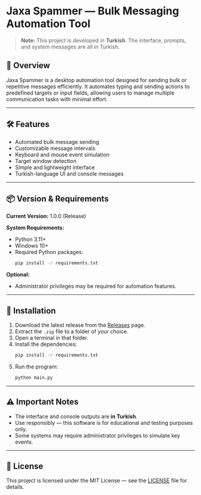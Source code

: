 # Jaxa Spammer — Bulk Messaging Automation Tool

> **Note:** This project is developed in **Turkish**. The interface, prompts, and system messages are all in Turkish.

## 📌 Overview

Jaxa Spammer is a desktop automation tool designed for sending bulk or repetitive messages efficiently. It automates typing and sending actions to predefined targets or input fields, allowing users to manage multiple communication tasks with minimal effort.

---

## 🛠 Features

- Automated bulk message sending  
- Customizable message intervals  
- Keyboard and mouse event simulation  
- Target window detection  
- Simple and lightweight interface  
- Turkish-language UI and console messages  

---

## 📦 Version & Requirements

**Current Version:** 1.0.0 (Release)

**System Requirements:**

- Python 3.11+  
- Windows 10+  
- Required Python packages:
  ```bash
  pip install -r requirements.txt
  ```

**Optional:**  
- Administrator privileges may be required for automation features.

---

## 🚀 Installation

1. Download the latest release from the [Releases](https://github.com/s-cansin/jaxa_spammer/releases) page.  
2. Extract the `.zip` file to a folder of your choice.  
3. Open a terminal in that folder.  
4. Install the dependencies:
   ```bash
   pip install -r requirements.txt
   ```
5. Run the program:
   ```bash
   python main.py
   ```

---

## ⚠️ Important Notes

- The interface and console outputs are **in Turkish**.  
- Use responsibly — this software is for educational and testing purposes only.  
- Some systems may require administrator privileges to simulate key events.  

---

## 📄 License

This project is licensed under the MIT License — see the [LICENSE](LICENSE) file for details.
